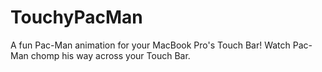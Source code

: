 # TouchyPacMan
A fun Pac-Man animation for your MacBook Pro's Touch Bar! Watch Pac-Man chomp his way across your Touch Bar.
